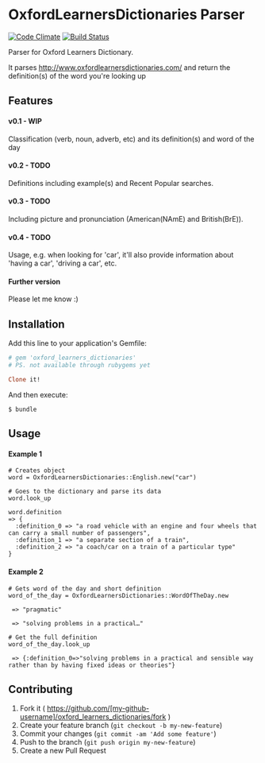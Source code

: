 OxfordLearnersDictionaries Parser
=================================
[![Code Climate](https://codeclimate.com/github/fpgentil/oxford_learners_dictionaries/badges/gpa.svg)](https://codeclimate.com/github/fpgentil/oxford_learners_dictionaries)
[![Build Status](https://travis-ci.org/fpgentil/oxford_learners_dictionaries.svg?branch=master)](https://travis-ci.org/fpgentil/oxford_learners_dictionaries)

Parser for Oxford Learners Dictionary.

It parses http://www.oxfordlearnersdictionaries.com/ and return the definition(s) of the word you're looking up

## Features

#### v0.1 - WIP
Classification (verb, noun, adverb, etc) and its definition(s) and word of the day

#### v0.2 - TODO
Definitions including example(s) and Recent Popular searches.

#### v0.3 - TODO
Including picture and pronunciation (American(NAmE) and British(BrE)).

#### v0.4 - TODO
Usage, e.g. when looking for 'car', it'll also provide information about 'having a car', 'driving a car', etc.

#### Further version
Please let me know :)

## Installation

Add this line to your application's Gemfile:

```ruby
# gem 'oxford_learners_dictionaries'
# PS. not available through rubygems yet

Clone it!
```

And then execute:

    $ bundle

## Usage

#### Example 1
```
# Creates object
word = OxfordLearnersDictionaries::English.new("car")

# Goes to the dictionary and parse its data
word.look_up
```

```
word.definition
=> {
  :definition_0 => "a road vehicle with an engine and four wheels that can carry a small number of passengers",
  :definition_1 => "a separate section of a train",
  :definition_2 => "a coach/car on a train of a particular type"
}
```

#### Example 2
```
# Gets word of the day and short definition
word_of_the_day = OxfordLearnersDictionaries::WordOfTheDay.new
```

```word_of_the_day.word
 => "pragmatic"
```

```word_of_the_day.short_definition
 => "solving problems in a practical…"
```

```
# Get the full definition
word_of_the_day.look_up
```

```word_of_the_day.english.definition
 => {:definition_0=>"solving problems in a practical and sensible way rather than by having fixed ideas or theories"}
 ```


## Contributing

1. Fork it ( https://github.com/[my-github-username]/oxford_learners_dictionaries/fork )
2. Create your feature branch (`git checkout -b my-new-feature`)
3. Commit your changes (`git commit -am 'Add some feature'`)
4. Push to the branch (`git push origin my-new-feature`)
5. Create a new Pull Request
